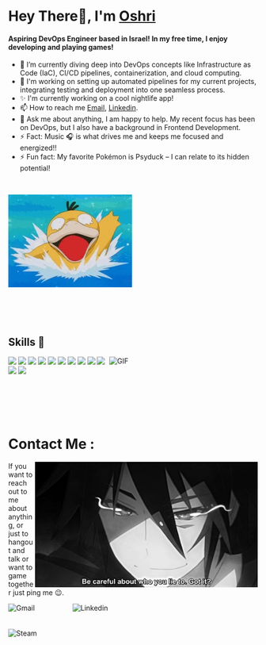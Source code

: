 # Hey There👋, I'm [Oshri](https://www.linkedin.com/in/oshri-zafrani/)
#### Aspiring DevOps Engineer based in Israel! In my free time, I enjoy developing and playing games!

- 🌱 I’m currently diving deep into DevOps concepts like Infrastructure as Code (IaC), CI/CD pipelines, containerization, and cloud computing.
- 🔧 I'm working on setting up automated pipelines for my current projects, integrating testing and deployment into one seamless process.
- ✨ I'm currently working on a cool nightlife app!
- 📫 How to reach me <a href="mailto:oshriza@gmail.com">Email</a>, <a href="https://www.linkedin.com/in/oshri-zafrani/" rel="nofollow">Linkedin</a>.
- 💬 Ask me about anything, I am happy to help. My recent focus has been on DevOps, but I also have a background in Frontend Development.
- ⚡ Fact: Music 🎧 is what drives me and keeps me focused and energized!!
- ⚡ Fun fact: My favorite Pokémon is Psyduck – I can relate to its hidden potential!
</br>

![yeye](https://raw.githubusercontent.com/oshriza/oshriza/main/assets/Giphy3_psyduck.webp)

</br>
</br>
</br>

## Skills 🚀
<img hight="200" width="300" alt="GIF" align="right" src="https://raw.githubusercontent.com/oshriza/oshriza/main/assets/1936.gif">


![](https://img.shields.io/badge/JavaScript-323330?style=for-the-badge&amp;logo=javascript&amp)
![](https://img.shields.io/badge/json-5E5C5C?style=for-the-badge&amp;logo=json&amp)
![](https://img.shields.io/badge/npm-CB3837?style=for-the-badge&amp;logo=npm&amp;logoColor=white)
![](https://img.shields.io/badge/Sass-CC6699?style=for-the-badge&amp;logo=sass&amp;logoColor=white)
![](https://img.shields.io/badge/React-20232A?style=for-the-badge&amp;logo=react&amp;logoColor=61DAFB)
![](https://img.shields.io/badge/Tailwind_CSS-38B2AC?style=for-the-badge&amp;logo=tailwind-css&amp;logoColor=white)
![](https://img.shields.io/badge/fastapi-109989?style=for-the-badge&amp;logo=FASTAPI&amp;logoColor=white)
![](https://img.shields.io/badge/next.js-000000?style=for-the-badge&amp;logo=nextdotjs&amp;logoColor=white)
![](https://img.shields.io/badge/firebase-ffca28?style=for-the-badge&amp;logo=firebase&amp;logoColor=black)
![](https://img.shields.io/badge/TypeScript-007ACC?style=for-the-badge&logo=typescript&logoColor=white)
![](https://img.shields.io/badge/TypeScript-007ACC?style=for-the-badge&logo=typescript&logoColor=white)
![](https://img.shields.io/badge/styled_Components-CC6699?style=for-the-badge&logo=styled-components&logoColor=white)


</br>
</br>
</br>
</br>

# Contact Me :
<p>


<img hight="320" width="450" align="right" alt="GIF" src="https://raw.githubusercontent.com/oshriza/oshriza/main/assets/93195.gif">

If you want to reach out to me about anything, or just to hangout and talk or want to game together just ping me 😉.

<a href="mailto:oshriza@gmail.com">
 <img align="left" alt="Gmail" width="130" hight="100" src="https://github.com/Xx-Ashutosh-xX/Xx-Ashutosh-xX/blob/master/assets/icons/gmail.png" />
</a>
<a href="https://www.linkedin.com/in/oshri-zafrani/">
  <img align="left" alt="Linkedin" width="150" hight="100" src="https://github.com/Xx-Ashutosh-xX/Xx-Ashutosh-xX/blob/master/assets/icons/linkedin.png" />
</br>
</br>
</br>
</a>

<a href="https://steamcommunity.com/id/oshriza/">
  <img align="left" alt="Steam" width="130" hight="100" src="https://github.com/Xx-Ashutosh-xX/Xx-Ashutosh-xX/blob/master/assets/icons/steam.png" />
</a>
 </p>
 
 </br>
 </br>
 </br>

<!---
<p align="center" >  
  <a href="https://github.com/anuraghazra/github-readme-stats"> 
<img  src="https://github-readme-stats.vercel.app/api?username=oshriza&&show_icons=true&theme=radical"/>
  </a>
  </p>
--->
  
<!---
oshriza/oshriza is a ✨ special ✨ repository because its `README.md` (this file) appears on your GitHub profile.
You can click the Preview link to take a look at your changes.
--->
